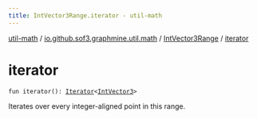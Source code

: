 ```yaml
---
title: IntVector3Range.iterator - util-math
---
```


[util-math](../../index.html) / [io.github.sof3.graphmine.util.math](../index.html) / [IntVector3Range](index.html) / [iterator](./iterator.html)

# iterator

`fun iterator(): `[`Iterator`](https://kotlinlang.org/api/latest/jvm/stdlib/kotlin.collections/-iterator/index.html)`<`[`IntVector3`](../-int-vector3/index.html)`>`

Iterates over every integer-aligned point in this range.

